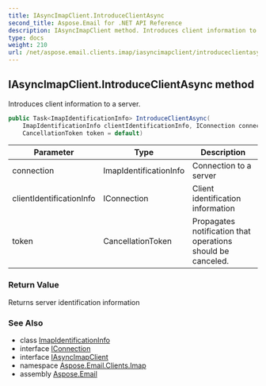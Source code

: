 ```yaml
---
title: IAsyncImapClient.IntroduceClientAsync
second_title: Aspose.Email for .NET API Reference
description: IAsyncImapClient method. Introduces client information to a server
type: docs
weight: 210
url: /net/aspose.email.clients.imap/iasyncimapclient/introduceclientasync/
---
```

## IAsyncImapClient.IntroduceClientAsync method

Introduces client information to a server.

```csharp
public Task<ImapIdentificationInfo> IntroduceClientAsync(
    ImapIdentificationInfo clientIdentificationInfo, IConnection connection = null, 
    CancellationToken token = default)
```

| Parameter | Type | Description |
| --- | --- | --- |
| connection | ImapIdentificationInfo | Connection to a server |
| clientIdentificationInfo | IConnection | Client identification information |
| token | CancellationToken | Propagates notification that operations should be canceled. |

### Return Value

Returns server identification information

### See Also

* class [ImapIdentificationInfo](../../imapidentificationinfo/)
* interface [IConnection](../../../aspose.email.clients/iconnection/)
* interface [IAsyncImapClient](../)
* namespace [Aspose.Email.Clients.Imap](../../iasyncimapclient/)
* assembly [Aspose.Email](../../../)


